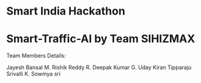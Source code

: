 # Smart India Hackathon
# Smart-Traffic-AI by Team SIHIZMAX

Team Members Details:

Jayesh Bansal
  M. Rishik Reddy
  R. Deepak Kumar
  G. Uday Kiran
  Tipparaju Srivalli
  K. Sowmya sri
